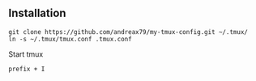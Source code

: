 Installation
------------

    git clone https://github.com/andreax79/my-tmux-config.git ~/.tmux/
    ln -s ~/.tmux/tmux.conf .tmux.conf

Start tmux

`prefix + I`

